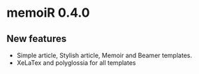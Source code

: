# memoiR 0.4.0

## New features

* Simple article, Stylish article, Memoir and Beamer templates.
* XeLaTex and polyglossia for all templates
